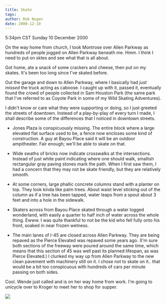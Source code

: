 ```yaml
---
title: Skate
tags: 
author: Rob Nugen
date: 2000-12-10
---
```


<title>Skating again after so long</title>
<p class=date>5:34pm CST Sunday 10 December 2000</p>

<p>On the way home from church, I took Montrose over Allen Parkway as
hundreds of people jogged on Allen Parkway beneath me.  Hmm.  I think
I need to put on sktes and see what that is all about.</p>

<p>Got home, ate a snack of some crackers and cheese, then put on my
skates.  It's been too long since I've skated before.</p>

<p>Out the garage and down to Allen Parkway, where I basically had
<em>just missed</em> the truck acting as caboose.  I caught up with
it, passed it, eventually found the crowd of people collected in Sam
Houston Park (the same park that I've referred to as Coyote Park in
some of my Wild Skating Adventures).</p>

<p>I didn't know or care what they were supporting or doing, so I just
greeted the streets of downtown.  Instead of a play-by-play of every
turn I made, I shall describe some of the differences that I noticed
in downtown streets.</p>

<ul>
<li><p>Jones Plaza is conspicuously missing.  The entire block where a
large elevated flat surface used to be, a fence now encloses some kind
of construction.  A guy at Bayou Place said it will be an outdoor
ampitheater.  Fair enough; we'll be able to skate on that.</p></li>

<li><p>Wide swaths of bricks now indicate crosswalks at the
intersections.  Instead of just white paint indicating where one
should walk, smallish rectangular gray paving stones mark the path.
When I first saw them, I had a concern that they may not be skate
friendly, but they are relatively smooth.</p></li>

<li><p>At some corners, large phallic concrete columns stand with a
planter on top.  They look kinda like palm trees.  About waist level
sticking out of the column as if a tree has been tapped, water leaps
from a spout about 3 feet and into a hole in the sidewalk.</p></li>

<li><p>Skaters across from Bayou Place skated through a water logged
wonderland, with easily a quarter to half inch of water across the
whole thing.  Ewww.  I was quite thankful to not be the kid who fell
fully onto his front, soaked in near frozen wetness.</p></li>

<li><p>The main lanes of I-45 are closed across Allen Parkway.  They
are being repaved as the Pierce Elevated was repaved some years ago.
(I'm sure both sections of the freeway were poured around the same
time, which means that this section of 45 was well past its planned
lifespan, as was Pierce Elevated.)  I clunked my way up from Allen
Parkway to the new clean pavement with machinery still on it.  I chose
not to skate on it.. that would be a bit too conspicuous with hundreds
of cars per minute passing on both sides.</p></li>
</ul>

<p>Cool.  Wende just called and is on her way home from work.  I'm
going to unicycle over to Kroger to meet her to shop for supper.</p>

<p><img src='/images/rob/wL-ROB.gif'/></p>

